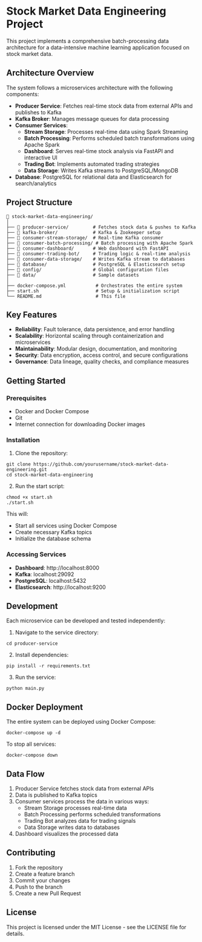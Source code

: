 # Stock Market Data Engineering Project

This project implements a comprehensive batch-processing data architecture for a data-intensive machine learning application focused on stock market data.

## Architecture Overview

The system follows a microservices architecture with the following components:

- **Producer Service**: Fetches real-time stock data from external APIs and publishes to Kafka
- **Kafka Broker**: Manages message queues for data processing
- **Consumer Services**:
  - **Stream Storage**: Processes real-time data using Spark Streaming
  - **Batch Processing**: Performs scheduled batch transformations using Apache Spark
  - **Dashboard**: Serves real-time stock analysis via FastAPI and interactive UI
  - **Trading Bot**: Implements automated trading strategies
  - **Data Storage**: Writes Kafka streams to PostgreSQL/MongoDB
- **Database**: PostgreSQL for relational data and Elasticsearch for search/analytics

## Project Structure

```
📂 stock-market-data-engineering/
│
├── 📂 producer-service/         # Fetches stock data & pushes to Kafka
├── 📂 kafka-broker/             # Kafka & Zookeeper setup
├── 📂 consumer-stream-storage/  # Real-time Kafka consumer
├── 📂 consumer-batch-processing/ # Batch processing with Apache Spark
├── 📂 consumer-dashboard/       # Web dashboard with FastAPI
├── 📂 consumer-trading-bot/     # Trading logic & real-time analysis
├── 📂 consumer-data-storage/    # Writes Kafka stream to databases
├── 📂 database/                 # PostgreSQL & Elasticsearch setup
├── 📂 config/                   # Global configuration files
├── 📂 data/                     # Sample datasets
│
├── docker-compose.yml           # Orchestrates the entire system
├── start.sh                     # Setup & initialization script
└── README.md                    # This file
```

## Key Features

- **Reliability**: Fault tolerance, data persistence, and error handling
- **Scalability**: Horizontal scaling through containerization and microservices
- **Maintainability**: Modular design, documentation, and monitoring
- **Security**: Data encryption, access control, and secure configurations
- **Governance**: Data lineage, quality checks, and compliance measures

## Getting Started

### Prerequisites

- Docker and Docker Compose
- Git
- Internet connection for downloading Docker images

### Installation

1. Clone the repository:
```
git clone https://github.com/yourusername/stock-market-data-engineering.git
cd stock-market-data-engineering
```

2. Run the start script:
```
chmod +x start.sh
./start.sh
```

This will:
- Start all services using Docker Compose
- Create necessary Kafka topics
- Initialize the database schema

### Accessing Services

- **Dashboard**: http://localhost:8000
- **Kafka**: localhost:29092
- **PostgreSQL**: localhost:5432
- **Elasticsearch**: http://localhost:9200

## Development

Each microservice can be developed and tested independently:

1. Navigate to the service directory:
```
cd producer-service
```

2. Install dependencies:
```
pip install -r requirements.txt
```

3. Run the service:
```
python main.py
```

## Docker Deployment

The entire system can be deployed using Docker Compose:

```
docker-compose up -d
```

To stop all services:
```
docker-compose down
```

## Data Flow

1. Producer Service fetches stock data from external APIs
2. Data is published to Kafka topics
3. Consumer services process the data in various ways:
   - Stream Storage processes real-time data
   - Batch Processing performs scheduled transformations
   - Trading Bot analyzes data for trading signals
   - Data Storage writes data to databases
4. Dashboard visualizes the processed data

## Contributing

1. Fork the repository
2. Create a feature branch
3. Commit your changes
4. Push to the branch
5. Create a new Pull Request

## License

This project is licensed under the MIT License - see the LICENSE file for details.
